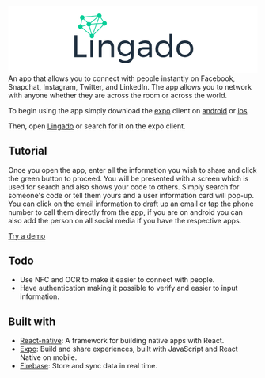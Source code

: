 ![Lingado](./assets/lingado.png)
An app that allows you to connect with people instantly on Facebook, Snapchat, Instagram, Twitter, and LinkedIn. The app allows you to network with anyone whether they are across the room or across the world.

To begin using the app simply download the [expo](https://expo.io/) client on [android](https://play.google.com/store/apps/details?id=host.exp.exponent&referrer=www) or [ios](https://itunes.apple.com/app/apple-store/id982107779?ct=www&mt=8)

Then, open [Lingado](https://exp.host/@maaslalaniii/Lingado) or search for it on the expo client.

## Tutorial
Once you open the app, enter all the information you wish to share and click the green button to proceed. You will be presented with a screen which is used for search and also shows your code to others. Simply search for someone's code or tell them yours and a user information card will pop-up. You can click on the email information to draft up an email or tap the phone number to call them directly from the app, if you are on android you can also add the person on all social media if you have the respective apps.  

[Try a demo](https://appetize.io/embed/jwh5knv82xyhn3vaq3teg79g50?device=nexus5&scale=75&orientation=portrait&osVersion=7.0)

## Todo
* Use NFC and OCR to make it easier to connect with people.
* Have authentication making it possible to verify and easier to input information.

## Built with
* [React-native](https://github.com/facebook/react-native): A framework for building native apps with React.
* [Expo](https://expo.io/): Build and share experiences, built with JavaScript and React Native on mobile.
* [Firebase](https://firebase.google.com/products/database/): Store and sync data in real time.